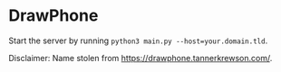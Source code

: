 # DrawPhone

Start the server by running `python3 main.py --host=your.domain.tld`.

Disclaimer: Name stolen from https://drawphone.tannerkrewson.com/.
